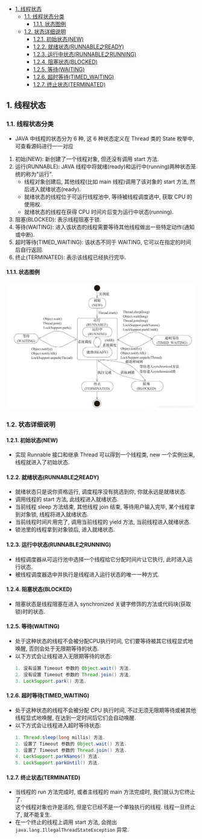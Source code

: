 <!-- TOC -->

- [1. 线程状态](#1-线程状态)
  - [1.1. 线程状态分类](#11-线程状态分类)
    - [1.1.1. 状态图例](#111-状态图例)
  - [1.2. 状态详细说明](#12-状态详细说明)
    - [1.2.1. 初始状态(NEW)](#121-初始状态new)
    - [1.2.2. 就绪状态(RUNNABLE之READY)](#122-就绪状态runnable之ready)
    - [1.2.3. 运行中状态(RUNNABLE之RUNNING)](#123-运行中状态runnable之running)
    - [1.2.4. 阻塞状态(BLOCKED)](#124-阻塞状态blocked)
    - [1.2.5. 等待(WAITING)](#125-等待waiting)
    - [1.2.6. 超时等待(TIMED_WAITING)](#126-超时等待timed_waiting)
    - [1.2.7. 终止状态(TERMINATED)](#127-终止状态terminated)

<!-- /TOC -->

## 1. 线程状态

### 1.1. 线程状态分类
- JAVA 中线程的状态分为 6 种, 这 6 种状态定义在 Thread 类的 State 枚举中, 可查看源码进行一一对应

1. 初始(NEW): 新创建了一个线程对象, 但还没有调用 start 方法. 
2. 运行(RUNNABLE): JAVA 线程中将就绪(ready)和运行中(running)两种状态笼统的称为"运行". 
   - 线程对象创建后, 其他线程(比如 main 线程)调用了该对象的 start 方法, 然后进入就绪状态(ready). 
   - 就绪状态的线程位于可运行线程池中, 等待被线程调度选中, 获取 CPU 的使用权. 
   - 就绪状态的线程在获得 CPU 时间片后变为运行中状态(running). 
3. 阻塞(BLOCKED): 表示线程阻塞于锁. 
4. 等待(WAITING): 进入该状态的线程需要等待其他线程做出一些特定动作(通知或中断). 
5. 超时等待(TIMED_WAITING): 该状态不同于 WAITING, 它可以在指定的时间后自行返回. 
6. 终止(TERMINATED): 表示该线程已经执行完毕. 

#### 1.1.1. 状态图例
![pic](../../99.images/2022-01-03-16-45-27.png)

### 1.2. 状态详细说明

#### 1.2.1. 初始状态(NEW)
- 实现 Runnable 接口和继承 Thread 可以得到一个线程类, new 一个实例出来, 线程就进入了初始状态. 

#### 1.2.2. 就绪状态(RUNNABLE之READY)
- 就绪状态只是说你资格运行, 调度程序没有挑选到你, 你就永远是就绪状态. 
- 调用线程的 start 方法, 此线程进入就绪状态. 
- 当前线程 sleep 方法结束, 其他线程 join 结束, 等待用户输入完毕, 某个线程拿到对象锁, 线程将进入就绪状态. 
- 当前线程时间片用完了, 调用当前线程的 yield 方法, 当前线程进入就绪状态. 
- 锁池里的线程拿到对象锁后, 进入就绪状态. 

#### 1.2.3. 运行中状态(RUNNABLE之RUNNING)
- 线程调度器从可运行池中选择一个线程给它分配时间片让它执行, 此时进入运行状态.
- 被线程调度器选中并执行是线程进入运行状态的唯一一种方式. 

#### 1.2.4. 阻塞状态(BLOCKED)
- 阻塞状态是线程阻塞在进入 synchronized 关键字修饰的方法或代码块(获取锁)时的状态. 

#### 1.2.5. 等待(WAITING)
- 处于这种状态的线程不会被分配CPU执行时间, 它们要等待被其它线程显式地唤醒, 否则会处于无限期等待的状态. 
- 以下方式会让线程进入无限期等待的状态:  
    ```java
    1. 没有设置 Timeout 参数的 Object.wait() 方法.
    2. 没有设置 Timeout 参数的 Thread.join() 方法.
    3. LockSupport.park() 方法.
    ```

#### 1.2.6. 超时等待(TIMED_WAITING)
- 处于这种状态的线程不会被分配 CPU 执行时间, 不过无须无限期等待或被其他线程显式地唤醒, 在达到一定时间后它们会自动唤醒. 
- 以下方式会让线程进入超时等待状态:  
    ```java
    1. Thread.sleep(long millis) 方法. 
    2. 设置了 Timeout 参数的 Object.wait() 方法. 
    3. 设置了 Timeout 参数的 Thread.join() 方法. 
    4. LockSupport.parkNanos() 方法. 
    5. LockSupport.parkUntil() 方法. 
    ```

#### 1.2.7. 终止状态(TERMINATED)
- 当线程的 run 方法完成时, 或者主线程的 main 方法完成时, 我们就认为它终止了.  
  这个线程对象也许是活的, 但是它已经不是一个单独执行的线程. 线程一旦终止了, 就不能复生. 
- 在一个终止的线程上调用 start 方法, 会抛出 `java.lang.IllegalThreadStateException` 异常. 
